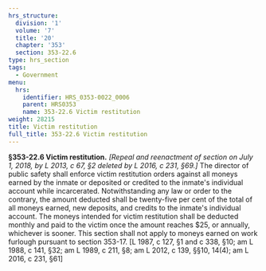 ```yaml
---
hrs_structure:
  division: '1'
  volume: '7'
  title: '20'
  chapter: '353'
  section: 353-22.6
type: hrs_section
tags:
  - Government
menu:
  hrs:
    identifier: HRS_0353-0022_0006
    parent: HRS0353
    name: 353-22.6 Victim restitution
weight: 28215
title: Victim restitution
full_title: 353-22.6 Victim restitution
---
```

**§353-22.6 Victim restitution.** _[Repeal and reenactment of section on July 1, 2018, by L 2013, c 67,_ _§2 deleted by L 2016, c 231,_ _§69.]_ The director of public safety shall enforce victim restitution orders against all moneys earned by the inmate or deposited or credited to the inmate's individual account while incarcerated. Notwithstanding any law or order to the contrary, the amount deducted shall be twenty-five per cent of the total of all moneys earned, new deposits, and credits to the inmate's individual account. The moneys intended for victim restitution shall be deducted monthly and paid to the victim once the amount reaches $25, or annually, whichever is sooner. This section shall not apply to moneys earned on work furlough pursuant to section 353-17\. [L 1987, c 127, §1 and c 338, §10; am L 1988, c 141, §32; am L 1989, c 211, §8; am L 2012, c 139, §§10, 14(4); am L 2016, c 231, §61]
